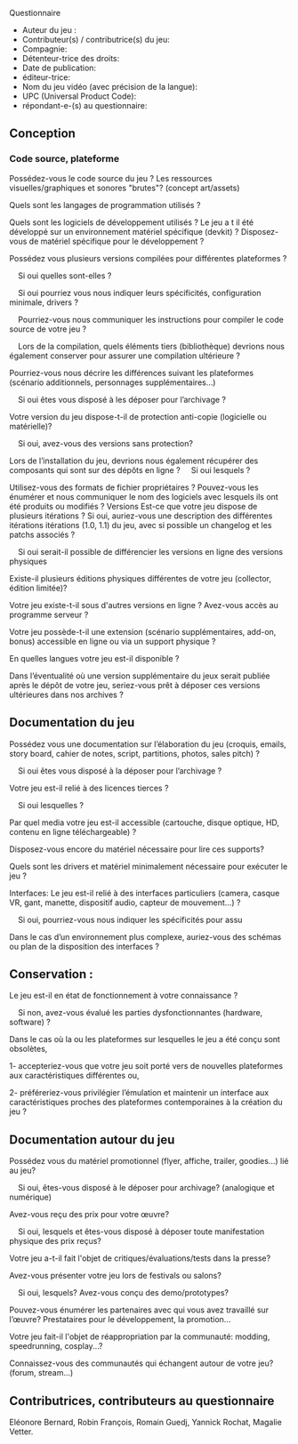  Questionnaire

 * Auteur du jeu :
 * Contributeur(s) / contributrice(s) du jeu: 
 * Compagnie:
 * Détenteur-trice des droits: 
 * Date de publication:
 * éditeur-trice: 
 * Nom du jeu vidéo (avec précision de la langue): 
 * UPC (Universal Product Code):
 * répondant-e-(s) au questionnaire:

## Conception
### Code source, plateforme
Possédez-vous le code source du jeu ? 
Les ressources visuelles/graphiques et sonores "brutes"? (concept art/assets)

Quels sont les langages de programmation utilisés ? 

Quels sont les logiciels de développement utilisés ? Le jeu a t il été développé sur un environnement matériel spécifique (devkit) ? Disposez-vous de matériel spécifique pour le développement ? 

Possédez vous plusieurs versions compilées pour différentes plateformes ?

&nbsp;&nbsp;&nbsp;&nbsp;Si oui quelles sont-elles ? 

&nbsp;&nbsp;&nbsp;&nbsp;Si oui pourriez vous nous indiquer leurs spécificités, configuration minimale, drivers ?

&nbsp;&nbsp;&nbsp;&nbsp;Pourriez-vous nous communiquer les instructions pour compiler le code source de votre jeu ?

&nbsp;&nbsp;&nbsp;&nbsp;Lors de la compilation, quels éléments tiers (bibliothèque) devrions nous également conserver pour assurer une compilation ultérieure ?

Pourriez-vous nous décrire les différences suivant les plateformes (scénario additionnels, personnages supplémentaires…)

&nbsp;&nbsp;&nbsp;&nbsp;Si oui êtes vous disposé à les déposer pour l’archivage ?

Votre version du jeu dispose-t-il de protection anti-copie (logicielle ou matérielle)? 

&nbsp;&nbsp;&nbsp;&nbsp;Si oui, avez-vous des versions sans protection?

Lors de l’installation du jeu, devrions nous également récupérer des composants qui sont sur des dépôts en ligne ? 
&nbsp;&nbsp;&nbsp;&nbsp;Si oui lesquels ?

Utilisez-vous des formats de fichier propriétaires ? Pouvez-vous les énumérer et nous communiquer le nom des logiciels avec lesquels ils ont été produits ou modifiés ?
Versions
Est-ce que votre jeu dispose de plusieurs itérations ? Si oui, auriez-vous une description des différentes itérations itérations (1.0, 1.1) du jeu, avec si possible un changelog et les patchs associés ? 

&nbsp;&nbsp;&nbsp;&nbsp;Si oui serait-il possible de différencier les versions en ligne des versions physiques 

Existe-il plusieurs éditions physiques différentes de votre jeu (collector, édition limitée)?

Votre jeu existe-t-il sous d'autres versions en ligne ? Avez-vous accès au programme serveur ?

Votre jeu possède-t-il une extension (scénario supplémentaires, add-on, bonus) accessible en ligne ou via un support physique ?

En quelles langues votre jeu est-il disponible ? 

Dans l’éventualité où une version supplémentaire du jeux serait publiée après le dépôt de votre jeu, seriez-vous prêt à déposer ces versions ultérieures dans nos archives ?
## Documentation du jeu
Possédez vous une documentation sur l’élaboration du jeu (croquis, emails, story board, cahier de notes, script, partitions, photos, sales pitch)  ?  

&nbsp;&nbsp;&nbsp;&nbsp;Si oui êtes vous disposé à la déposer pour l’archivage ? 

Votre jeu est-il relié à des licences tierces ? 

&nbsp;&nbsp;&nbsp;&nbsp;Si oui lesquelles ?

Par quel media votre jeu est-il accessible (cartouche, disque optique, HD, contenu en ligne téléchargeable)  ? 

Disposez-vous encore du matériel nécessaire pour lire ces supports? 

Quels sont les drivers et matériel minimalement nécessaire pour exécuter le jeu ?

Interfaces:
Le jeu est-il relié à des interfaces particuliers (camera, casque VR, gant, manette, dispositif audio, capteur de mouvement…) ? 

&nbsp;&nbsp;&nbsp;&nbsp;Si oui, pourriez-vous nous indiquer les spécificités pour assu

Dans le cas d’un environnement plus complexe, auriez-vous des schémas ou plan de la disposition des interfaces ?

## Conservation :
Le jeu est-il en état de fonctionnement à votre connaissance ? 

&nbsp;&nbsp;&nbsp;&nbsp;Si non, avez-vous évalué les parties dysfonctionnantes (hardware, software) ?

Dans le cas où la ou les plateformes sur lesquelles le jeu a été conçu sont obsolètes,

1- accepteriez-vous que votre jeu soit porté vers de nouvelles plateformes aux caractéristiques différentes ou,

2- préféreriez-vous privilégier l’émulation et maintenir un interface aux caractéristiques proches des plateformes contemporaines à la création du jeu ?
## Documentation autour du jeu
Possédez vous du matériel promotionnel (flyer, affiche, trailer, goodies...) lié au jeu? 

&nbsp;&nbsp;&nbsp;&nbsp;Si oui, êtes-vous disposé à le déposer pour archivage? (analogique et numérique)

Avez-vous reçu des prix pour votre œuvre? 

&nbsp;&nbsp;&nbsp;&nbsp;Si oui, lesquels et êtes-vous disposé à déposer toute manifestation physique des prix reçus?

Votre jeu a-t-il fait l'objet de critiques/évaluations/tests dans la presse?

Avez-vous présenter votre jeu lors de festivals ou salons? 

&nbsp;&nbsp;&nbsp;&nbsp;Si oui, lesquels? Avez-vous conçu des demo/prototypes?

Pouvez-vous énumérer les partenaires avec qui vous avez travaillé sur l’œuvre? Prestataires pour le développement, la promotion...

Votre jeu fait-il l'objet de réappropriation par la communauté: modding, speedrunning, cosplay...?

Connaissez-vous des communautés qui échangent autour de votre jeu? (forum, stream...)
## Contributrices, contributeurs au questionnaire
Eléonore Bernard, Robin François, Romain Guedj, Yannick Rochat, Magalie Vetter.
